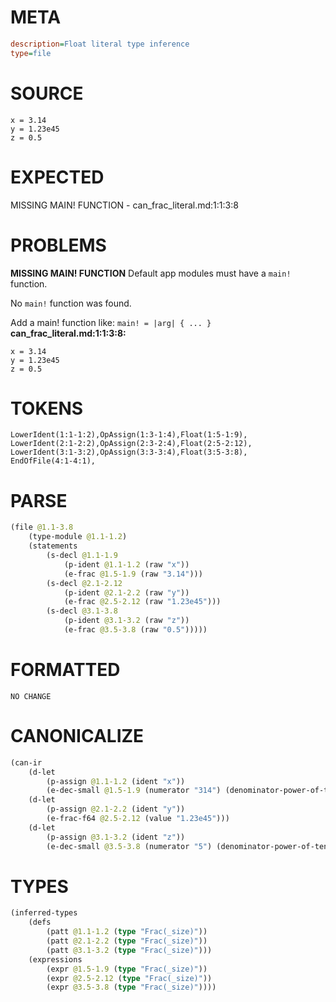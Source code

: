 # META
~~~ini
description=Float literal type inference
type=file
~~~
# SOURCE
~~~roc
x = 3.14
y = 1.23e45
z = 0.5
~~~
# EXPECTED
MISSING MAIN! FUNCTION - can_frac_literal.md:1:1:3:8
# PROBLEMS
**MISSING MAIN! FUNCTION**
Default app modules must have a `main!` function.

No `main!` function was found.

Add a main! function like:
`main! = |arg| { ... }`
**can_frac_literal.md:1:1:3:8:**
```roc
x = 3.14
y = 1.23e45
z = 0.5
```


# TOKENS
~~~zig
LowerIdent(1:1-1:2),OpAssign(1:3-1:4),Float(1:5-1:9),
LowerIdent(2:1-2:2),OpAssign(2:3-2:4),Float(2:5-2:12),
LowerIdent(3:1-3:2),OpAssign(3:3-3:4),Float(3:5-3:8),
EndOfFile(4:1-4:1),
~~~
# PARSE
~~~clojure
(file @1.1-3.8
	(type-module @1.1-1.2)
	(statements
		(s-decl @1.1-1.9
			(p-ident @1.1-1.2 (raw "x"))
			(e-frac @1.5-1.9 (raw "3.14")))
		(s-decl @2.1-2.12
			(p-ident @2.1-2.2 (raw "y"))
			(e-frac @2.5-2.12 (raw "1.23e45")))
		(s-decl @3.1-3.8
			(p-ident @3.1-3.2 (raw "z"))
			(e-frac @3.5-3.8 (raw "0.5")))))
~~~
# FORMATTED
~~~roc
NO CHANGE
~~~
# CANONICALIZE
~~~clojure
(can-ir
	(d-let
		(p-assign @1.1-1.2 (ident "x"))
		(e-dec-small @1.5-1.9 (numerator "314") (denominator-power-of-ten "2") (value "3.14")))
	(d-let
		(p-assign @2.1-2.2 (ident "y"))
		(e-frac-f64 @2.5-2.12 (value "1.23e45")))
	(d-let
		(p-assign @3.1-3.2 (ident "z"))
		(e-dec-small @3.5-3.8 (numerator "5") (denominator-power-of-ten "1") (value "0.5"))))
~~~
# TYPES
~~~clojure
(inferred-types
	(defs
		(patt @1.1-1.2 (type "Frac(_size)"))
		(patt @2.1-2.2 (type "Frac(_size)"))
		(patt @3.1-3.2 (type "Frac(_size)")))
	(expressions
		(expr @1.5-1.9 (type "Frac(_size)"))
		(expr @2.5-2.12 (type "Frac(_size)"))
		(expr @3.5-3.8 (type "Frac(_size)"))))
~~~

